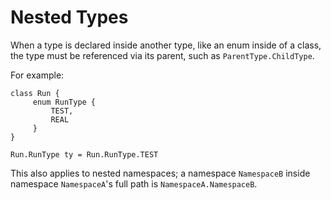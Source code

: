 # Nested Types

When a type is declared inside another type, like an enum inside of a class, the type must be referenced via its parent, such as `ParentType.ChildType`.

For example:

    class Run {
         enum RunType {
             TEST,
             REAL
         }
    }

    Run.RunType ty = Run.RunType.TEST

This also applies to nested namespaces; a namespace `NamespaceB` inside namespace `NamespaceA`'s full path is `NamespaceA.NamespaceB`. 
